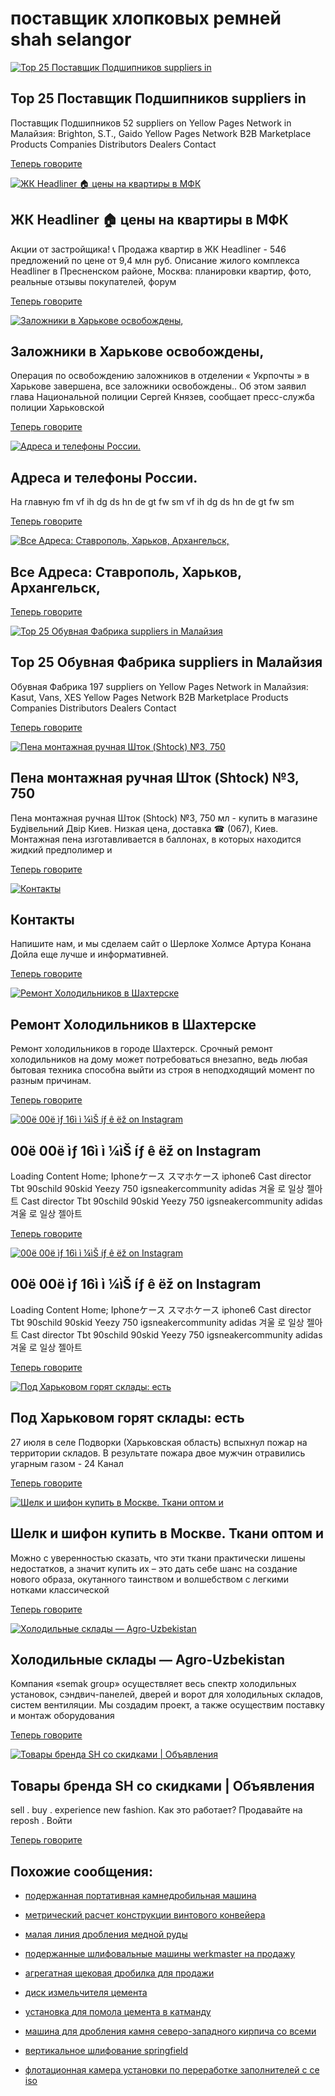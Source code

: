 # поставщик хлопковых ремней shah selangor
<a href="https://mnn.zoosnet.net/LR/Chatpre.aspx?id=MNN94995150&p=https://ateliertankink.nl/" target="_blank">![Top 25 Поставщик Подшипников suppliers in ](https://github.com/aggregatecrushing/img/raw/main/511.jpg)</a>
## Top 25 Поставщик Подшипников suppliers in 
Поставщик Подшипников 52 suppliers on Yellow Pages Network in Малайзия: Brighton, S.T., Gaido Yellow Pages Network B2B Marketplace Products Companies Distributors Dealers Contact
<a href="https://mnn.zoosnet.net/LR/Chatpre.aspx?id=MNN94995150&p=https://ateliertankink.nl/" target="_blank">Теперь говорите</a>
<a href="https://mnn.zoosnet.net/LR/Chatpre.aspx?id=MNN94995150&p=https://ateliertankink.nl/" target="_blank">![ЖК Headliner 🏠 цены на квартиры в МФК ](https://github.com/aggregatecrushing/img/raw/main/632.jpg)</a>
## ЖК Headliner 🏠 цены на квартиры в МФК 
Акции от застройщика! 📞 Продажа квартир в ЖК Headliner - 546 предложений по цене от 9,4 млн руб. Описание жилого комплекса Headliner в Пресненском районе, Москва: планировки квартир, фото, реальные отзывы покупателей, форум 
<a href="https://mnn.zoosnet.net/LR/Chatpre.aspx?id=MNN94995150&p=https://ateliertankink.nl/" target="_blank">Теперь говорите</a>
<a href="https://mnn.zoosnet.net/LR/Chatpre.aspx?id=MNN94995150&p=https://ateliertankink.nl/" target="_blank">![Заложники в Харькове освобождены, ](https://github.com/aggregatecrushing/img/raw/main/474.jpg)</a>
## Заложники в Харькове освобождены, 
Операция по освобождению заложников в отделении « Укрпочты » в Харькове завершена, все заложники освобождены.. Об этом заявил глава Национальной полиции Сергей Князев, сообщает пресс-служба полиции Харьковской 
<a href="https://mnn.zoosnet.net/LR/Chatpre.aspx?id=MNN94995150&p=https://ateliertankink.nl/" target="_blank">Теперь говорите</a>
<a href="https://mnn.zoosnet.net/LR/Chatpre.aspx?id=MNN94995150&p=https://ateliertankink.nl/" target="_blank">![Адреса и телефоны России.](https://github.com/aggregatecrushing/img/raw/main/38.jpg)</a>
## Адреса и телефоны России.
На главную fm vf ih dg ds hn de gt fw sm vf ih dg ds hn de gt fw sm
<a href="https://mnn.zoosnet.net/LR/Chatpre.aspx?id=MNN94995150&p=https://ateliertankink.nl/" target="_blank">Теперь говорите</a>
<a href="https://mnn.zoosnet.net/LR/Chatpre.aspx?id=MNN94995150&p=https://ateliertankink.nl/" target="_blank">![Все Адреса: Ставрополь, Харьков, Архангельск, ](https://github.com/aggregatecrushing/img/raw/main/687.jpg)</a>
## Все Адреса: Ставрополь, Харьков, Архангельск, 
> > > > > > > > > > > > > > > > > > > > > > > > > > > > > > > > > > > > > > > > > > > > > > > > > > > > > > > > > > > > > > > > > > > > > > > > > > > > > > > > > > > > > > > > > >
<a href="https://mnn.zoosnet.net/LR/Chatpre.aspx?id=MNN94995150&p=https://ateliertankink.nl/" target="_blank">Теперь говорите</a>
<a href="https://mnn.zoosnet.net/LR/Chatpre.aspx?id=MNN94995150&p=https://ateliertankink.nl/" target="_blank">![Top 25 Обувная Фабрика suppliers in Малайзия ](https://github.com/aggregatecrushing/img/raw/main/401.jpg)</a>
## Top 25 Обувная Фабрика suppliers in Малайзия 
Обувная Фабрика 197 suppliers on Yellow Pages Network in Малайзия: Kasut, Vans, XES Yellow Pages Network B2B Marketplace Products Companies Distributors Dealers Contact
<a href="https://mnn.zoosnet.net/LR/Chatpre.aspx?id=MNN94995150&p=https://ateliertankink.nl/" target="_blank">Теперь говорите</a>
<a href="https://mnn.zoosnet.net/LR/Chatpre.aspx?id=MNN94995150&p=https://ateliertankink.nl/" target="_blank">![Пена монтажная ручная Шток (Shtock) №3, 750 ](https://github.com/aggregatecrushing/img/raw/main/141.jpg)</a>
## Пена монтажная ручная Шток (Shtock) №3, 750 
Пена монтажная ручная Шток (Shtock) №3, 750 мл - купить в магазине Будівельний Двір Киев. Низкая цена, доставка ☎ (067), Киев. Монтажная пена изготавливается в баллонах, в которых находится жидкий предполимер и 
<a href="https://mnn.zoosnet.net/LR/Chatpre.aspx?id=MNN94995150&p=https://ateliertankink.nl/" target="_blank">Теперь говорите</a>
<a href="https://mnn.zoosnet.net/LR/Chatpre.aspx?id=MNN94995150&p=https://ateliertankink.nl/" target="_blank">![Контакты](https://github.com/aggregatecrushing/img/raw/main/661.jpg)</a>
## Контакты
Напишите нам, и мы сделаем сайт о Шерлоке Холмсе Артура Конана Дойла еще лучше и информативней.
<a href="https://mnn.zoosnet.net/LR/Chatpre.aspx?id=MNN94995150&p=https://ateliertankink.nl/" target="_blank">Теперь говорите</a>
<a href="https://mnn.zoosnet.net/LR/Chatpre.aspx?id=MNN94995150&p=https://ateliertankink.nl/" target="_blank">![Ремонт Холодильников в Шахтерске](https://github.com/aggregatecrushing/img/raw/main/548.jpg)</a>
## Ремонт Холодильников в Шахтерске
Ремонт холодильников в городе Шахтерск. Срочный ремонт холодильников на дому может потребоваться внезапно, ведь любая бытовая техника способна выйти из строя в неподходящий момент по разным причинам.
<a href="https://mnn.zoosnet.net/LR/Chatpre.aspx?id=MNN94995150&p=https://ateliertankink.nl/" target="_blank">Теперь говорите</a>
<a href="https://mnn.zoosnet.net/LR/Chatpre.aspx?id=MNN94995150&p=https://ateliertankink.nl/" target="_blank">![00ë 00ë ìƒ 16ì ì ¼ìŠ íƒ ê ëž on Instagram](https://github.com/aggregatecrushing/img/raw/main/414.jpg)</a>
## 00ë 00ë ìƒ 16ì ì ¼ìŠ íƒ ê ëž on Instagram
Loading Content Home; Iphoneケース スマホケース iphone6 Cast director Tbt 90schild 90skid Yeezy 750 igsneakercommunity adidas 겨울 로 일상 젤아트 Cast director Tbt 90schild 90skid Yeezy 750 igsneakercommunity adidas 겨울 로 일상 젤아트
<a href="https://mnn.zoosnet.net/LR/Chatpre.aspx?id=MNN94995150&p=https://ateliertankink.nl/" target="_blank">Теперь говорите</a>
<a href="https://mnn.zoosnet.net/LR/Chatpre.aspx?id=MNN94995150&p=https://ateliertankink.nl/" target="_blank">![00ë 00ë ìƒ 16ì ì ¼ìŠ íƒ ê ëž on Instagram](https://github.com/aggregatecrushing/img/raw/main/609.jpg)</a>
## 00ë 00ë ìƒ 16ì ì ¼ìŠ íƒ ê ëž on Instagram
Loading Content Home; Iphoneケース スマホケース iphone6 Cast director Tbt 90schild 90skid Yeezy 750 igsneakercommunity adidas 겨울 로 일상 젤아트 Cast director Tbt 90schild 90skid Yeezy 750 igsneakercommunity adidas 겨울 로 일상 젤아트
<a href="https://mnn.zoosnet.net/LR/Chatpre.aspx?id=MNN94995150&p=https://ateliertankink.nl/" target="_blank">Теперь говорите</a>
<a href="https://mnn.zoosnet.net/LR/Chatpre.aspx?id=MNN94995150&p=https://ateliertankink.nl/" target="_blank">![Под Харьковом горят склады: есть ](https://github.com/aggregatecrushing/img/raw/main/686.jpg)</a>
## Под Харьковом горят склады: есть 
27 июля в селе Подворки (Харьковская область) вспыхнул пожар на территории складов. В результате пожара двое мужчин отравились угарным газом - 24 Канал
<a href="https://mnn.zoosnet.net/LR/Chatpre.aspx?id=MNN94995150&p=https://ateliertankink.nl/" target="_blank">Теперь говорите</a>
<a href="https://mnn.zoosnet.net/LR/Chatpre.aspx?id=MNN94995150&p=https://ateliertankink.nl/" target="_blank">![Шелк и шифон купить в Москве. Ткани оптом и ](https://github.com/aggregatecrushing/img/raw/main/282.jpg)</a>
## Шелк и шифон купить в Москве. Ткани оптом и 
Можно с уверенностью сказать, что эти ткани практически лишены недостатков, а значит купить их – это дать себе шанс на создание нового образа, окутанного таинством и волшебством с легкими нотками классической 
<a href="https://mnn.zoosnet.net/LR/Chatpre.aspx?id=MNN94995150&p=https://ateliertankink.nl/" target="_blank">Теперь говорите</a>
<a href="https://mnn.zoosnet.net/LR/Chatpre.aspx?id=MNN94995150&p=https://ateliertankink.nl/" target="_blank">![Холодильные склады — Agro-Uzbekistan](https://github.com/aggregatecrushing/img/raw/main/473.jpg)</a>
## Холодильные склады — Agro-Uzbekistan
Компания «semak group» осуществляет весь спектр холодильных установок, сэндвич-панелей, дверей и ворот для холодильных складов, систем вентиляции. Мы создадим проект, а также осуществим поставку и монтаж оборудования 
<a href="https://mnn.zoosnet.net/LR/Chatpre.aspx?id=MNN94995150&p=https://ateliertankink.nl/" target="_blank">Теперь говорите</a>
<a href="https://mnn.zoosnet.net/LR/Chatpre.aspx?id=MNN94995150&p=https://ateliertankink.nl/" target="_blank">![Товары бренда SH со скидками | Объявления ](https://github.com/aggregatecrushing/img/raw/main/582.jpg)</a>
## Товары бренда SH со скидками | Объявления 
sell . buy . experience new fashion. Как это работает? Продавайте на reposh . Войти
<a href="https://mnn.zoosnet.net/LR/Chatpre.aspx?id=MNN94995150&p=https://ateliertankink.nl/" target="_blank">Теперь говорите</a>
## Похожие сообщения:
* [подержанная портативная камнедробильная машина](%D0%BF%D0%BE%D0%B4%D0%B5%D1%80%D0%B6%D0%B0%D0%BD%D0%BD%D0%B0%D1%8F%20%D0%BF%D0%BE%D1%80%D1%82%D0%B0%D1%82%D0%B8%D0%B2%D0%BD%D0%B0%D1%8F%20%D0%BA%D0%B0%D0%BC%D0%BD%D0%B5%D0%B4%D1%80%D0%BE%D0%B1%D0%B8%D0%BB%D1%8C%D0%BD%D0%B0%D1%8F%20%D0%BC%D0%B0%D1%88%D0%B8%D0%BD%D0%B0.md)
* [метрический расчет конструкции винтового конвейера](%D0%BC%D0%B5%D1%82%D1%80%D0%B8%D1%87%D0%B5%D1%81%D0%BA%D0%B8%D0%B9%20%D1%80%D0%B0%D1%81%D1%87%D0%B5%D1%82%20%D0%BA%D0%BE%D0%BD%D1%81%D1%82%D1%80%D1%83%D0%BA%D1%86%D0%B8%D0%B8%20%D0%B2%D0%B8%D0%BD%D1%82%D0%BE%D0%B2%D0%BE%D0%B3%D0%BE%20%D0%BA%D0%BE%D0%BD%D0%B2%D0%B5%D0%B9%D0%B5%D1%80%D0%B0.md)
* [малая линия дробления медной руды](%D0%BC%D0%B0%D0%BB%D0%B0%D1%8F%20%D0%BB%D0%B8%D0%BD%D0%B8%D1%8F%20%D0%B4%D1%80%D0%BE%D0%B1%D0%BB%D0%B5%D0%BD%D0%B8%D1%8F%20%D0%BC%D0%B5%D0%B4%D0%BD%D0%BE%D0%B9%20%D1%80%D1%83%D0%B4%D1%8B.md)
* [подержанные шлифовальные машины werkmaster на продажу](%D0%BF%D0%BE%D0%B4%D0%B5%D1%80%D0%B6%D0%B0%D0%BD%D0%BD%D1%8B%D0%B5%20%D1%88%D0%BB%D0%B8%D1%84%D0%BE%D0%B2%D0%B0%D0%BB%D1%8C%D0%BD%D1%8B%D0%B5%20%D0%BC%D0%B0%D1%88%D0%B8%D0%BD%D1%8B%20werkmaster%20%D0%BD%D0%B0%20%D0%BF%D1%80%D0%BE%D0%B4%D0%B0%D0%B6%D1%83.md)
* [агрегатная щековая дробилка для продажи](%D0%B0%D0%B3%D1%80%D0%B5%D0%B3%D0%B0%D1%82%D0%BD%D0%B0%D1%8F%20%D1%89%D0%B5%D0%BA%D0%BE%D0%B2%D0%B0%D1%8F%20%D0%B4%D1%80%D0%BE%D0%B1%D0%B8%D0%BB%D0%BA%D0%B0%20%D0%B4%D0%BB%D1%8F%20%D0%BF%D1%80%D0%BE%D0%B4%D0%B0%D0%B6%D0%B8.md)
* [диск измельчителя цемента](%D0%B4%D0%B8%D1%81%D0%BA%20%D0%B8%D0%B7%D0%BC%D0%B5%D0%BB%D1%8C%D1%87%D0%B8%D1%82%D0%B5%D0%BB%D1%8F%20%D1%86%D0%B5%D0%BC%D0%B5%D0%BD%D1%82%D0%B0.md)
* [установка для помола цемента в катманду](%D1%83%D1%81%D1%82%D0%B0%D0%BD%D0%BE%D0%B2%D0%BA%D0%B0%20%D0%B4%D0%BB%D1%8F%20%D0%BF%D0%BE%D0%BC%D0%BE%D0%BB%D0%B0%20%D1%86%D0%B5%D0%BC%D0%B5%D0%BD%D1%82%D0%B0%20%D0%B2%20%D0%BA%D0%B0%D1%82%D0%BC%D0%B0%D0%BD%D0%B4%D1%83.md)
* [машина для дробления камня северо-западного кирпича со всеми](%D0%BC%D0%B0%D1%88%D0%B8%D0%BD%D0%B0%20%D0%B4%D0%BB%D1%8F%20%D0%B4%D1%80%D0%BE%D0%B1%D0%BB%D0%B5%D0%BD%D0%B8%D1%8F%20%D0%BA%D0%B0%D0%BC%D0%BD%D1%8F%20%D1%81%D0%B5%D0%B2%D0%B5%D1%80%D0%BE-%D0%B7%D0%B0%D0%BF%D0%B0%D0%B4%D0%BD%D0%BE%D0%B3%D0%BE%20%D0%BA%D0%B8%D1%80%D0%BF%D0%B8%D1%87%D0%B0%20%D1%81%D0%BE%20%D0%B2%D1%81%D0%B5%D0%BC%D0%B8.md)
* [вертикальное шлифование springfield](%D0%B2%D0%B5%D1%80%D1%82%D0%B8%D0%BA%D0%B0%D0%BB%D1%8C%D0%BD%D0%BE%D0%B5%20%D1%88%D0%BB%D0%B8%D1%84%D0%BE%D0%B2%D0%B0%D0%BD%D0%B8%D0%B5%20springfield.md)
* [флотационная камера установки по переработке заполнителей с ce iso](%D1%84%D0%BB%D0%BE%D1%82%D0%B0%D1%86%D0%B8%D0%BE%D0%BD%D0%BD%D0%B0%D1%8F%20%D0%BA%D0%B0%D0%BC%D0%B5%D1%80%D0%B0%20%D1%83%D1%81%D1%82%D0%B0%D0%BD%D0%BE%D0%B2%D0%BA%D0%B8%20%D0%BF%D0%BE%20%D0%BF%D0%B5%D1%80%D0%B5%D1%80%D0%B0%D0%B1%D0%BE%D1%82%D0%BA%D0%B5%20%D0%B7%D0%B0%D0%BF%D0%BE%D0%BB%D0%BD%D0%B8%D1%82%D0%B5%D0%BB%D0%B5%D0%B9%20%D1%81%20ce%20iso.md)
